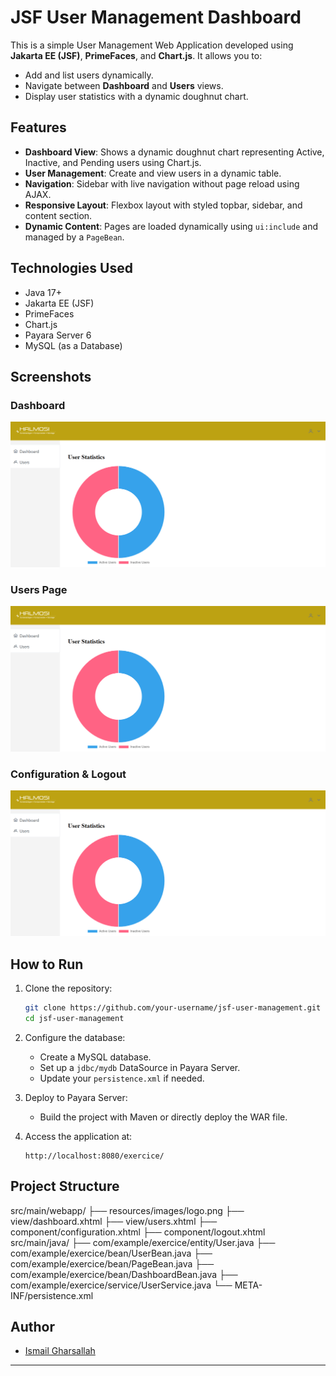 # JSF User Management Dashboard

This is a simple User Management Web Application developed using **Jakarta EE (JSF)**, **PrimeFaces**, and **Chart.js**. It allows you to:

- Add and list users dynamically.
- Navigate between **Dashboard** and **Users** views.
- Display user statistics with a dynamic doughnut chart.

## Features

- **Dashboard View**: Shows a dynamic doughnut chart representing Active, Inactive, and Pending users using Chart.js.
- **User Management**: Create and view users in a dynamic table.
- **Navigation**: Sidebar with live navigation without page reload using AJAX.
- **Responsive Layout**: Flexbox layout with styled topbar, sidebar, and content section.
- **Dynamic Content**: Pages are loaded dynamically using `ui:include` and managed by a `PageBean`.

## Technologies Used

- Java 17+
- Jakarta EE (JSF)
- PrimeFaces
- Chart.js
- Payara Server 6
- MySQL (as a Database)

## Screenshots

### Dashboard

![Dashboard](md_img/001.png)

### Users Page

![Users](md_img/001.png)

### Configuration & Logout

![Configuration](md_img/001.png)

## How to Run

1. Clone the repository:

    ```bash
    git clone https://github.com/your-username/jsf-user-management.git
    cd jsf-user-management
    ```

2. Configure the database:
    - Create a MySQL database.
    - Set up a `jdbc/mydb` DataSource in Payara Server.
    - Update your `persistence.xml` if needed.

3. Deploy to Payara Server:
    - Build the project with Maven or directly deploy the WAR file.

4. Access the application at:

    ```
    http://localhost:8080/exercice/
    ```

## Project Structure

src/main/webapp/
├── resources/images/logo.png
├── view/dashboard.xhtml
├── view/users.xhtml
├── component/configuration.xhtml
├── component/logout.xhtml
src/main/java/
├── com/example/exercice/entity/User.java
├── com/example/exercice/bean/UserBean.java
├── com/example/exercice/bean/PageBean.java
├── com/example/exercice/bean/DashboardBean.java
├── com/example/exercice/service/UserService.java
└── META-INF/persistence.xml


## Author

- [Ismail Gharsallah](https://github.com/isma3il-gharsallah)

---


